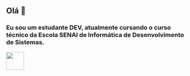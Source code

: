 ## Olá 👋

### Eu sou um estudante DEV, atualmente cursando o curso técnico da Escola SENAI de Informática de Desenvolvimento de Sistemas.

<img src="https://user-images.githubusercontent.com/72565820/120825816-2680a800-c530-11eb-8adb-b13349f01a1c.png" width="48">
